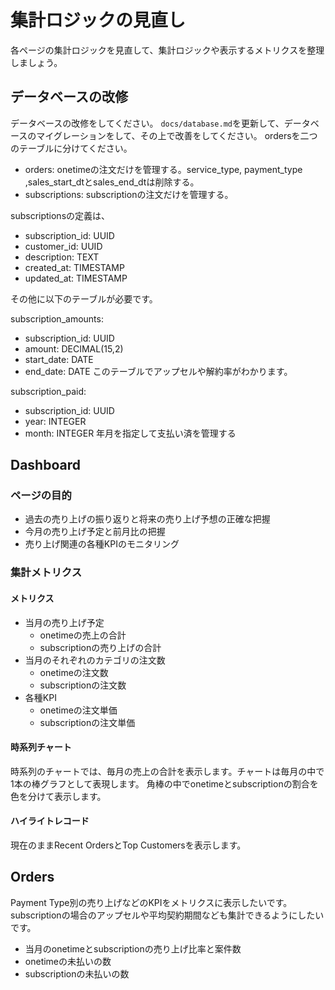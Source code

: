 # 集計ロジックの見直し

各ページの集計ロジックを見直して、集計ロジックや表示するメトリクスを整理しましょう。

## データベースの改修
データベースの改修をしてください。
`docs/database.md`を更新して、データベースのマイグレーションをして、その上で改善をしてください。
ordersを二つのテーブルに分けてください。
- orders: onetimeの注文だけを管理する。service_type, payment_type ,sales_start_dtとsales_end_dtは削除する。
- subscriptions: subscriptionの注文だけを管理する。

subscriptionsの定義は、
- subscription_id: UUID
- customer_id: UUID
- description: TEXT
- created_at: TIMESTAMP
- updated_at: TIMESTAMP

その他に以下のテーブルが必要です。

subscription_amounts:
- subscription_id: UUID
- amount: DECIMAL(15,2)
- start_date: DATE
- end_date: DATE
このテーブルでアップセルや解約率がわかります。

subscription_paid:
- subscription_id: UUID
- year: INTEGER
- month: INTEGER
年月を指定して支払い済を管理する

## Dashboard

### ページの目的

- 過去の売り上げの振り返りと将来の売り上げ予想の正確な把握
- 今月の売り上げ予定と前月比の把握
- 売り上げ関連の各種KPIのモニタリング

### 集計メトリクス

#### メトリクス

- 当月の売り上げ予定
    - onetimeの売上の合計
    - subscriptionの売り上げの合計
- 当月のそれぞれのカテゴリの注文数
    - onetimeの注文数
    - subscriptionの注文数
- 各種KPI
    - onetimeの注文単価
    - subscriptionの注文単価

#### 時系列チャート

時系列のチャートでは、毎月の売上の合計を表示します。チャートは毎月の中で1本の棒グラフとして表現します。
角棒の中でonetimeとsubscriptionの割合を色を分けて表示します。

#### ハイライトレコード

現在のままRecent OrdersとTop Customersを表示します。

## Orders

Payment Type別の売り上げなどのKPIをメトリクスに表示したいです。
subscriptionの場合のアップセルや平均契約期間なども集計できるようにしたいです。

- 当月のonetimeとsubscriptionの売り上げ比率と案件数
- onetimeの未払いの数
- subscriptionの未払いの数